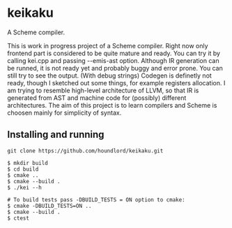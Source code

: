 # keikaku
A Scheme compiler.

This is work in progress project of a Scheme compiler. Right now only frontend part is considered to be quite mature and ready. You can try it by calling kei.cpp and passing --emis-ast option.
Although IR generation can be runned, it is not ready yet and probably buggy and error prone. You can still try to see the output. (With debug strings)
Codegen is definetly not ready, though I sketched out some things, for example registers allocation.
I am trying to resemble high-level architecture of LLVM, so that IR is generated from AST and machine code for (possibly) different architectures. 
The aim of this project is to learn compilers and Scheme is choosen mainly for simplicity of syntax.

## Installing and running

```
git clone https://github.com/houndlord/keikaku.git

$ mkdir build
$ cd build
$ cmake ..
$ cmake --build .
$ ./kei --h

# To build tests pass -DBUILD_TESTS = ON option to cmake:
$ cmake -DBUILD_TESTS=ON ..
$ cmake --build .
$ ctest
```
